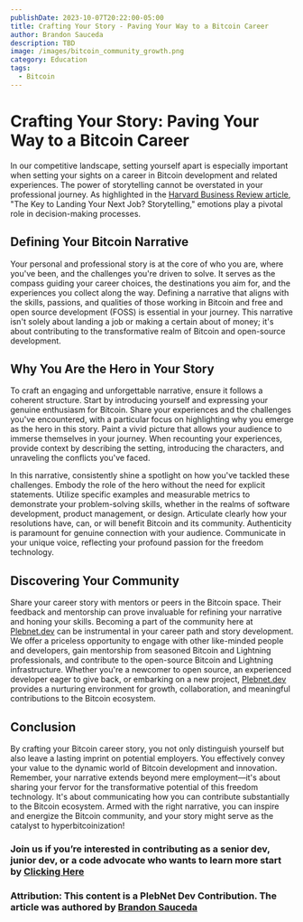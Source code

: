 ```yaml
---
publishDate: 2023-10-07T20:22:00-05:00
title: Crafting Your Story - Paving Your Way to a Bitcoin Career
author: Brandon Sauceda
description: TBD
image: /images/bitcoin_community_growth.png
category: Education
tags:
  - Bitcoin
---
```


# **Crafting Your Story: Paving Your Way to a Bitcoin Career**

In our competitive landscape, setting yourself apart is especially important when setting your sights on a career in Bitcoin development and related experiences. The power of storytelling cannot be overstated in your professional journey. As highlighted in the [Harvard Business Review article](https://hbr.org/2021/05/the-key-to-landing-your-next-job-storytelling), "The Key to Landing Your Next Job? Storytelling," emotions play a pivotal role in decision-making processes.

## **Defining Your Bitcoin Narrative**

Your personal and professional story is at the core of who you are, where you've been, and the challenges you're driven to solve. It serves as the compass guiding your career choices, the destinations you aim for, and the experiences you collect along the way. Defining a narrative that aligns with the skills, passions, and qualities of those working in Bitcoin and free and open source development (FOSS) is essential in your journey. This narrative isn't solely about landing a job or making a certain about of money; it's about contributing to the transformative realm of Bitcoin and open-source development.

## **Why You Are the Hero in Your Story**

To craft an engaging and unforgettable narrative, ensure it follows a coherent structure. Start by introducing yourself and expressing your genuine enthusiasm for Bitcoin. Share your experiences and the challenges you've encountered, with a particular focus on highlighting why you emerge as the hero in this story. Paint a vivid picture that allows your audience to immerse themselves in your journey. When recounting your experiences, provide context by describing the setting, introducing the characters, and unraveling the conflicts you've faced.

In this narrative, consistently shine a spotlight on how you've tackled these challenges. Embody the role of the hero without the need for explicit statements. Utilize specific examples and measurable metrics to demonstrate your problem-solving skills, whether in the realms of software development, product management, or design. Articulate clearly how your resolutions have, can, or will benefit Bitcoin and its community. Authenticity is paramount for genuine connection with your audience. Communicate in your unique voice, reflecting your profound passion for the freedom technology. 

## **Discovering Your Community**

Share your career story with mentors or peers in the Bitcoin space. Their feedback and mentorship can prove invaluable for refining your narrative and honing your skills. Becoming a part of the community here at [Plebnet.dev](https://plebnet.dev/) can be instrumental in your career path and story development. We offer a priceless opportunity to engage with other like-minded people and developers, gain mentorship from seasoned Bitcoin and Lightning professionals, and contribute to the open-source Bitcoin and Lightning infrastructure. Whether you're a newcomer to open source, an experienced developer eager to give back, or embarking on a new project, [Plebnet.dev](https://plebnet.dev) provides a nurturing environment for growth, collaboration, and meaningful contributions to the Bitcoin ecosystem.

## **Conclusion**

By crafting your Bitcoin career story, you not only distinguish yourself but also leave a lasting imprint on potential employers. You effectively convey your value to the dynamic world of Bitcoin development and innovation. Remember, your narrative extends beyond mere employment—it's about sharing your fervor for the transformative potential of this freedom technology. It's about communicating how you can contribute substantially to the Bitcoin ecosystem. Armed with the right narrative, you can inspire and energize the Bitcoin community, and your story might serve as the catalyst to hyperbitcoinization!

### **Join us if you’re interested in contributing as a senior dev, junior dev, or a code advocate who wants to learn more start by [Clicking Here](https://plebnet.dev/)**

### **Attribution: This content is a PlebNet Dev Contribution. The article was authored by** [Brandon Sauceda](https://saucy.tech)